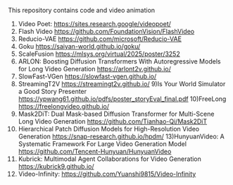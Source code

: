 This repository contains code and video animation

1) Video Poet: 
https://sites.research.google/videopoet/
2) Flash Video
https://github.com/FoundationVision/FlashVideo
3) Reducio-VAE
https://github.com/microsoft/Reducio-VAE
4) Goku
https://saiyan-world.github.io/goku/
5) ScaleFusion
https://mlsys.org/virtual/2025/poster/3252
6) ARLON: Boosting Diffusion Transformers With Autoregressive Models for Long Video Generation
https://arlont2v.github.io/
7) SlowFast-VGen
https://slowfast-vgen.github.io/
8) StreamingT2V
https://streamingt2v.github.io/
9)Is Your World Simulator a Good Story Presenter
https://ypwang61.github.io/pdfs/poster_storyEval_final.pdf
10)FreeLong
https://freelongvideo.github.io/
11) Mask2DiT: Dual Mask-based Diffusion Transformer for Multi-Scene Long Video Generation
https://github.com/Tianhao-Qi/Mask2DiT
12) Hierarchical Patch Diffusion Models for High-Resolution Video Generation
https://snap-research.github.io/hpdm/
13)HunyuanVideo: A Systematic Framework For Large Video Generation Model
https://github.com/Tencent-Hunyuan/HunyuanVideo
14) Kubrick: Multimodal Agent Collaborations for Video Generation
https://kubrick9.github.io/
15) Video-Infinity:
https://github.com/Yuanshi9815/Video-Infinity     

    
      

